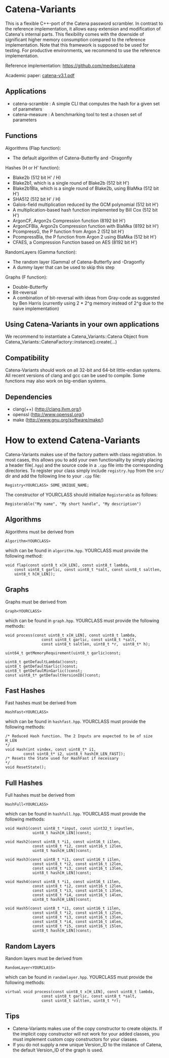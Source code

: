 Catena-Variants
================
This is a flexible C++-port of the Catena password scrambler. In contrast
to the reference implementation, it allows easy extension and modification of
Catena's internal parts. This flexibility comes with the downside of
significant higher memory consumption compared to the reference implementation.
Note that this framework is supposed to be used for testing. For productive 
environments, we recommend to use the reference implementation.

Reference implementation:
https://github.com/medsec/catena

Academic paper:
<a href="http://www.uni-weimar.de/fileadmin/user/fak/medien/professuren/Mediensicherheit/Research/Publications/catena-v3.1.pdf">catena-v3.1.pdf</a>


Applications
-------
* catena-scramble : A simple CLI that computes the hash for a given set of 
	parameters
* catena-measure : A benchmarking tool to test a chosen set of parameters 


Functions
---------
Algorithms (Flap function):
* The default algorithm of Catena-Butterfly and -Dragonfly

Hashes (H or H' function):
* Blake2b (512 bit H' / H)
* Blake2b1, which is a single round of Blake2b (512 bit H')
* Blake2b1Bla, which is a single round of Blake2b, using BlaMka (512 bit H')
* SHA512 (512 bit H' / H)
* Galois-field multiplication reduced by the GCM polynomial (512 bit H')
* A multiplication-based hash function implemented by Bill Cox (512 bit H')
* ArgonCF, Argon2s Compression function (8192 bit H')
* ArgonCFBla, Argon2s Compression function with BlaMka (8192 bit H')
* PcompressG, the P function from Argon 2 (512 bit H')
* PcompressBla, the P function from Argon 2 using BlaMka (512 bit H')
* CFAES, a Compression Function based on AES (8192 bit H')

RandomLayers (Gamma function):
* The random layer (Gamma) of Catena-Butterfly and -Dragonfly
* A dummy layer that can be used to skip this step 

Graphs (F function):
* Double-Butterfly
* Bit-reversal
* A combination of bit-reversal with ideas from Gray-code as suggested by Ben Harris (currently using 2 * 2^g memory instead of 2^g due to the naive implementation)


Using Catena-Variants in your own applications
-----------------------------------------------
We recommend to instantiate a Catena_Variants::Catena Object from 
Catena_Variants::CatenaFactory::instance().create(...)


Compatibility
-------------
Catena-Variants should work on all 32-bit and 64-bit little-endian systems. All 
recent versions of clang and gcc can be used to compile. Some functions may 
also work on big-endian systems.


Dependencies
------------
* clang(++)		(http://clang.llvm.org/)
* openssl       (http://www.openssl.org/)
* make 			(http://www.gnu.org/software/make/)


How to extend Catena-Variants
==============================
Catena-Variants makes use of the factory pattern with class registration. 
In most cases, this allows you to add your own functionality by simply placing
a header file(`.hpp`) and the source code in a `.cpp` file into the corresponding
directories. To register your class simply include `registry.hpp` from the `src/`
dir and add the following line to your `.cpp` file:

    Registry<YOURCLASS> SOME_UNIQUE_NAME;

The constructor of YOURCLASS should initialize `Registerable` as follows:

    Registerable("My name", "My short handle", "My description")
	

Algorithms
----------
Algorithms must be derived from
    
    Algorithm<YOURCLASS>

which can be found in `algorithm.hpp`. YOURCLASS must provide the following method:

    void flap(const uint8_t x[H_LEN], const uint8_t lambda, 
		const uint8_t garlic, const uint8_t *salt, const uint8_t saltlen, 
		uint8_t h[H_LEN]);

Graphs
------
Graphs must be derived from
    
    Graph<YOURCLASS>

which can be found in `graph.hpp`. YOURCLASS must provide the following methods:

    void process(const uint8_t x[H_LEN], const uint8_t lambda, 
                    const uint8_t garlic, const uint8_t *salt, 
                    const uint8_t saltlen, uint8_t *r,  uint8_t* h);

    uint64_t getMemoryRequirement(uint8_t garlic)const;
    
    uint8_t getDefaultLambda()const;
    uint8_t getDefaultGarlic()const;
    uint8_t getDefaulMinGarlic()const;
    const uint8_t* getDefaultVersionID()const;

Fast Hashes
-----------
Fast hashes must be derived from
    
    HashFast<YOURCLASS>

which can be found in `hashfast.hpp`. YOURCLASS must provide the following methods:

    /* Reduced Hash function. The 2 Inputs are expected to be of size H_LEN
    */
    void Hash(int vindex, const uint8_t* i1, 
            const uint8_t* i2, uint8_t hash[H_LEN_FAST]);
    /* Resets the State used for HashFast if necessary
    */
    void ResetState();

Full Hashes
-----------
Full hashes must be derived from
    
    HashFull<YOURCLASS>

which can be found in `hashfull.hpp`. YOURCLASS must provide the following methods:

    void Hash1(const uint8_t *input, const uint32_t inputlen,
                uint8_t hash[H_LEN])const;

    void Hash2(const uint8_t *i1, const uint16_t i1len,
                const uint8_t *i2, const uint16_t i2len,
                uint8_t hash[H_LEN])const;

    void Hash3(const uint8_t *i1, const uint16_t i1len,
                const uint8_t *i2, const uint16_t i2len,
                const uint8_t *i3, const uint16_t i3len,
                uint8_t hash[H_LEN])const;

    void Hash4(const uint8_t *i1, const uint16_t i1len,
                const uint8_t *i2, const uint16_t i2len,
                const uint8_t *i3, const uint16_t i3len,
                const uint8_t *i4, const uint16_t i4len,
                uint8_t hash[H_LEN])const;

    void Hash5(const uint8_t *i1, const uint16_t i1len,
                const uint8_t *i2, const uint16_t i2len,
                const uint8_t *i3, const uint16_t i3len,
                const uint8_t *i4, const uint16_t i4len,
                const uint8_t *i5, const uint16_t i5len,
                uint8_t hash[H_LEN])const;

Random Layers
-------------
Random layers must be derived from
    
    RandomLayer<YOURCLASS>

which can be found in `randomlayer.hpp`. YOURCLASS must provide the following methods:

    virtual void process(const uint8_t x[H_LEN], const uint8_t lambda, 
                    const uint8_t garlic, const uint8_t *salt, 
                    const uint8_t saltlen, uint8_t *r);

Tips
----
* Catena-Variants makes use of the copy constructor to create objects. If
  the implicit copy constructor will not work for your added classes, you 
  must implement custom copy constructors for your classes.
* If you do not supply a new unique Version_ID to the instance of Catena, the 
  default Version_ID of the graph is used.